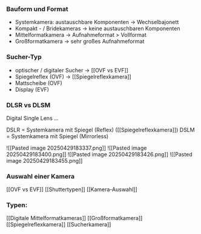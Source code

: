 ### Bauform und Format
- Systemkamera: austauschbare Komponenten -> Wechselbajonett
- Kompakt - / Bridekameras -> keine austauschbaren Komponenten
- Mittelformatkamera -> Aufnahmeformat > Vollformat
- Großformatkamera -> sehr großes Aufnahmeformat
### Sucher-Typ
- optischer / digitaler Sucher -> [[OVF vs EVF]]
- Spiegelreflex  (OVF) -> [[Spiegelreflexkamera]]
- Mattscheibe (OVF)
- Display (EVF)

### DLSR vs DLSM
Digital Single Lens ...

DSLR = Systemkamera mit Spiegel (Reflex) ([[Spiegelreflexkamera]])
DSLM = Systemkamera mit Spiegel (Mirrorless)


![[Pasted image 20250429183337.png]]
![[Pasted image 20250429183400.png]]
![[Pasted image 20250429183426.png]]
![[Pasted image 20250429183455.png]]

### Auswahl einer Kamera
[[OVF vs EVF]]
[[Shuttertypen]]
[[Kamera-Auswahl]]

### Typen:
[[Digitale Mittelformatkameras]]
[[Großformatkamera]]
[[Spiegelreflexkamera]]
[[Sucherkamera]]